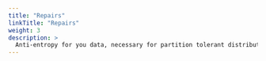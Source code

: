 ```yaml
---
title: "Repairs"
linkTitle: "Repairs"
weight: 3
description: >
  Anti-entropy for you data, necessary for partition tolerant distributed systems.
---
```

